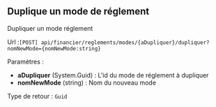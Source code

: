 ## <span id='dupliquermodereglement'>Duplique un mode de réglement</span>

Dupliquer un mode réglement

Url :`[POST] api/financier/reglements/modes/{aDupliquer}/dupliquer?nomNewMode={nomNewMode:string}`

Paramètres : 

- **aDupliquer** (System.Guid) : L'id du mode de réglement à dupliquer
- **nomNewMode** (string) : Nom du nouveau mode

Type de retour : `Guid`

